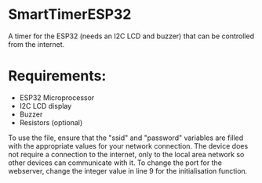 # SmartTimerESP32
A timer for the ESP32 (needs an I2C LCD and buzzer) that can be controlled from the internet.

# Requirements:
+ ESP32 Microprocessor
+ I2C LCD display
+ Buzzer
+ Resistors (optional)

To use the file, ensure that the "ssid" and "password" variables are filled with the appropriate values for your network connection.
The device does not require a connection to the internet, only to the local area network so other devices can communicate with it.
To change the port for the webserver, change the integer value in line 9 for the initialisation function.
